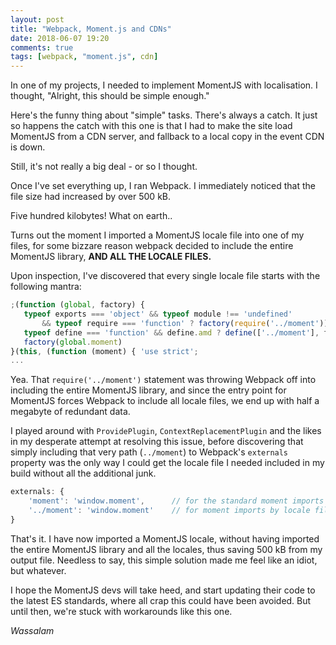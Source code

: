 ```yaml
---
layout: post
title: "Webpack, Moment.js and CDNs"
date: 2018-06-07 19:20
comments: true
tags: [webpack, "moment.js", cdn]
---
```


In one of my projects, I needed to implement MomentJS with localisation. I thought, "Alright, this should be simple enough."

Here's the funny thing about "simple" tasks. There's always a catch. It just so happens the catch with this one is that I had to 
make the site load MomentJS from a CDN server, and fallback to a local copy in the event CDN is down.

Still, it's not really a big deal - or so I thought.

Once I've set everything up, I ran Webpack. I immediately noticed that the file size had increased by over 500 kB.

Five hundred kilobytes! What on earth..

Turns out the moment I imported a MomentJS locale file into one of my files, for some bizzare reason webpack decided to include the entire
MomentJS library, **AND ALL THE LOCALE FILES.**

<!--more-->

Upon inspection, I've discovered that every single locale file starts with the following mantra:

```js
;(function (global, factory) {
   typeof exports === 'object' && typeof module !== 'undefined'
       && typeof require === 'function' ? factory(require('../moment')) :
   typeof define === 'function' && define.amd ? define(['../moment'], factory) :
   factory(global.moment)
}(this, (function (moment) { 'use strict';
...
```

Yea. That `require('../moment')` statement was throwing Webpack off into including the entire MomentJS library, and since the entry point
for MomentJS forces Webpack to include all locale files, we end up with half a megabyte of redundant data.

I played around with `ProvidePlugin`, `ContextReplacementPlugin` and the likes in my desperate attempt at resolving this issue, 
before discovering that simply including that very path (`../moment`) to Webpack's `externals` property was the only way I could get the locale file I needed included in my build without all the additional junk.

```js
externals: {
    'moment': 'window.moment',      // for the standard moment imports
    '../moment': 'window.moment'    // for moment imports by locale files
}
```

That's it. I have now imported a MomentJS locale, without having imported the entire MomentJS library and all the locales, thus saving
500 kB from my output file. Needless to say, this simple solution made me feel like an idiot, but whatever.

I hope the MomentJS devs will take heed, and start updating their code to the latest ES standards, where all crap this could have been avoided.
But until then, we're stuck with workarounds like this one.

*Wassalam*
